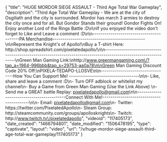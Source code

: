 {
    "title": "HUGE MORDOR SIEGE ASSAULT - Third Age Total War Gameplay",
    "description": "Third Age Total War Gameplay - We are at the city of Osgiliath and the city is surrounded.  Mordor has march 3 armies to destroy the city once and for all.  But Gondor Stands their ground!  Gondor Fights On!  Enjoy another Lord of the Rings Battle :D\n\nIf you enjoyed the video don't forget to Like and Leave a comment :D\n\n-----------------------------------------PA Merchandise----------------------------------------------\n\nRepresent the Knight's of Apollo!\nBuy a T-shirt Here: http:\/\/shop.spreadshirt.com\/pixelatedapollo\/\n\n---------------------------------------------------------------------------------------------------------------\nGreen Man Gaming Link:\nhttp:\/\/www.greenmangaming.com\/?tap_a=1964-996bbb&tap_s=29753-aa0a78\n\nGreen Man Gaming Discount Code 20% Off:\nPIXELA-TEDAPO-LLOSVE\n\n----------------------------------How You Can Support Me! -----------------------------------\n\n- Like, share and leave a comment :D\n- Turn OFF adblock or whitelist my channel\n- Buy a Game from Green Man Gaming (Use the Link Above) \n- Send me a GREAT battle Replay: pixelatedapollo@gmail.com\n\n------------------------------------------Connect With Me!-----------------------------------------\n\n- Email: pixelatedapollo@gmail.com\n- Twitter: https:\/\/twitter.com\/PixelatedApollo\n- Steam Group:  http:\/\/steamcommunity.com\/groups\/apollosknights\n- Twitch: http:\/\/www.twitch.tv\/pixelatedapollo",
    "videoid": "117405173",
    "date_created": "1466794801",
    "date_modified": "1506478195",
    "type": "captivate",
    "layout": "video",
    "url": "\/v\/huge-mordor-siege-assault-third-age-total-war-gameplay\/117405173"
}